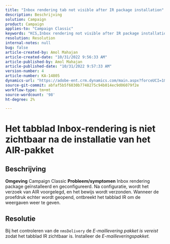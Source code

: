 ```yaml
---
title: "Inbox rendering tab not visible after IR package installation"
description: Beschrijving
solution: Campaign
product: Campaign
applies-to: "Campaign Classic"
keywords: "KCS,Inbox rendering not visible after IR package installation"
resolution: Resolution
internal-notes: null
bug: false
article-created-by: Amol Mahajan
article-created-date: "10/31/2022 9:56:33 AM"
article-published-by: Amol Mahajan
article-published-date: "10/31/2022 9:57:33 AM"
version-number: 4
article-number: KA-14805
dynamics-url: "https://adobe-ent.crm.dynamics.com/main.aspx?forceUCI=1&pagetype=entityrecord&etn=knowledgearticle&id=94c6374c-0259-ed11-9561-6045bd006079"
source-git-commit: abfaf5b5f6030b7748275c94b014ec9d06079f2e
workflow-type: tm+mt
source-wordcount: '98'
ht-degree: 2%

---
```


# Het tabblad Inbox-rendering is niet zichtbaar na de installatie van het AIR-pakket

## Beschrijving

<b>Omgeving</b>
Campaign Classic
<b>Probleem/symptomen</b>
Inbox rendering package geïnstalleerd en geconfigureerd. Na configuratie, wordt het verzoek van AIR voorgelegd, en het bewijs wordt verzonden. Wanneer de proefdruk echter wordt geopend, ontbreekt het tabblad IR om de weergaven weer te geven.


## Resolutie


Bij het controleren van de `nmsDelivery` de *E-maillevering* *pakket is vereist* zodat het tabblad IR zichtbaar is. Installeer de *E-mailleveringspakket.*
